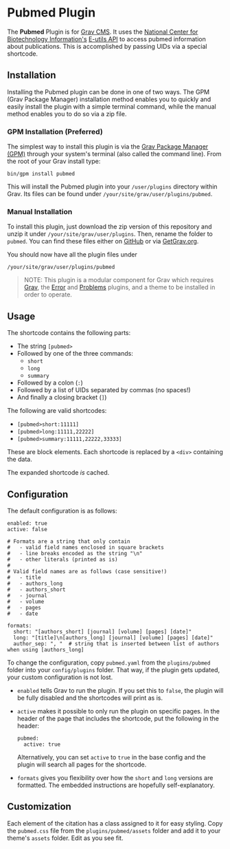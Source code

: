 # Pubmed Plugin

The **Pubmed** Plugin is for [Grav CMS](http://github.com/getgrav/grav). It uses the [National Center for Biotechnology Information's](https://www.ncbi.nlm.nih.gov/) [E-utils API](https://www.ncbi.nlm.nih.gov/books/NBK25500/) to access pubmed information about publications. This is accomplished by passing UIDs via a special shortcode.

## Installation

Installing the Pubmed plugin can be done in one of two ways. The GPM (Grav Package Manager) installation method enables you to quickly and easily install the plugin with a simple terminal command, while the manual method enables you to do so via a zip file.

### GPM Installation (Preferred)

The simplest way to install this plugin is via the [Grav Package Manager (GPM)](http://learn.getgrav.org/advanced/grav-gpm) through your system's terminal (also called the command line).  From the root of your Grav install type:

    bin/gpm install pubmed

This will install the Pubmed plugin into your `/user/plugins` directory within Grav. Its files can be found under `/your/site/grav/user/plugins/pubmed`.

### Manual Installation

To install this plugin, just download the zip version of this repository and unzip it under `/your/site/grav/user/plugins`. Then, rename the folder to `pubmed`. You can find these files either on [GitHub](https://github.com/Perlkonig/grav-plugin-pubmed) or via [GetGrav.org](http://getgrav.org/downloads/plugins#extras).

You should now have all the plugin files under

    /your/site/grav/user/plugins/pubmed
	
> NOTE: This plugin is a modular component for Grav which requires [Grav](http://github.com/getgrav/grav), the [Error](https://github.com/getgrav/grav-plugin-error) and [Problems](https://github.com/getgrav/grav-plugin-problems) plugins, and a theme to be installed in order to operate.

## Usage

The shortcode contains the following parts:

  - The string `[pubmed>`
  - Followed by one of the three commands:
    - `short`
    - `long`
    - `summary`
  - Followed by a colon (`:`)
  - Followed by a list of UIDs separated by commas (no spaces!)
  - And finally a closing bracket (`]`)

The following are valid shortcodes:

  - `[pubmed>short:11111]`
  - `[pubmed>long:11111,22222]`
  - `[pubmed>summary:11111,22222,33333]`

These are block elements. Each shortcode is replaced by a `<div>` containing the data.

The expanded shortcode *is* cached.

## Configuration

The default configuration is as follows:

```
enabled: true
active: false

# Formats are a string that only contain 
#   - valid field names enclosed in square brackets
#   - line breaks encoded as the string "\n"
#   - other literals (printed as is)
#
# Valid field names are as follows (case sensitive!)
#   - title
#   - authors_long
#   - authors_short
#   - journal
#   - volume
#   - pages
#   - date

formats:
  short: "[authors_short] [journal] [volume] [pages] [date]"
  long: "[title]\n[authors_long] [journal] [volume] [pages] [date]"
  author_sep: ", "  # string that is inserted between list of authors when using [authors_long]
```

To change the configuration, copy `pubmed.yaml` from the `plugins/pubmed` folder into your `config/plugins` folder. That way, if the plugin gets updated, your custom configuration is not lost.

- `enabled` tells Grav to run the plugin. If you set this to `false`, the plugin will be fully disabled and the shortcodes will print as is.

- `active` makes it possible to only run the plugin on specific pages. In the header of the page that includes the shortcode, put the following in the header:

  ```
  pubmed:
    active: true
  ```

  Alternatively, you can set `active` to `true` in the base config and the plugin will search all pages for the shortcode.

- `formats` gives you flexibility over how the `short` and `long` versions are formatted. The embedded instructions are hopefully self-explanatory.

## Customization

Each element of the citation has a class assigned to it for easy styling. Copy the `pubmed.css` file from the `plugins/pubmed/assets` folder and add it to your theme's ``assets`` folder. Edit as you see fit.

